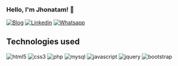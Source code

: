 
### Hello, I'm Jhonatam! 👋


[![Blog](https://img.shields.io/badge/website-000000?style=for-the-badge&logo=About.me&logoColor=white)](https://jhonatamdev.000webhostapp.com/)
[![Linkedin](https://img.shields.io/badge/LinkedIn-0077B5?style=for-the-badge&logo=linkedin&logoColor=white)](https://www.linkedin.com/in/jhonatam-rezende-da-fonseca-02b57039/)
[![Whatsapp](https://img.shields.io/badge/WhatsApp-25D366?style=for-the-badge&logo=whatsapp&logoColor=white)](https://api.whatsapp.com/send?phone=5582988326703)

## Technologies used

<div>
	<img align="center" alt="html5" src="https://img.shields.io/badge/HTML5-E34F26?style=for-the-badge&logo=html5&logoColor=white" >
	<img align="center" alt="css3" src="https://img.shields.io/badge/CSS3-1572B6?style=for-the-badge&logo=css3&logoColor=white" >
	<img align="center" alt="php" src="https://img.shields.io/badge/PHP-777BB4?style=for-the-badge&logo=php&logoColor=white" >
	<img align="center" alt="mysql" src="https://img.shields.io/badge/MySQL-005C84?style=for-the-badge&logo=mysql&logoColor=white" >
	<img align="center" alt="javascript" src="https://img.shields.io/badge/JavaScript-F7DF1E?style=for-the-badge&logo=javascript&logoColor=black" >
	<img align="center" alt="jquery" src="https://img.shields.io/badge/jQuery-0769AD?style=for-the-badge&logo=jquery&logoColor=white" >
	<img align="center" alt="bootstrap" src="https://img.shields.io/badge/Bootstrap-563D7C?style=for-the-badge&logo=bootstrap&logoColor=white" >
</div>
